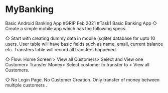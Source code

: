 # MyBanking
Basic Android Banking App
#GRIP Feb 2021 #Task1
Basic Banking App
◇ Create a simple mobile app which has the following specs. 

◇ Start with creating dummy data in mobile (sqlite) database for upto 10 users. User table will have basic ﬁelds such as name, email, current balance etc. Transfers table will record all transfers happened. 

◇ Flow: Home Screen > View all Customers> Select and View one Customer> Transfer Money> Select customer to transfer to > View all Customers. 

◇ No Login Page. No Customer Creation. Only transfer of money between multiple customers . 

